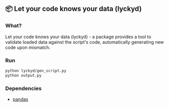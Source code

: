 
## 📦 Let your code knows your data (lyckyd)

### What?
Let your code knows your data (lyckyd) - a package provides a tool to validate loaded data against the script's code, automatically generating new code upon mismatch.


### Run
```bash
python lyckyd/gen_script.py
python output.py
```

### Dependencies
- [pandas](https://github.com/pandas-dev/pandas)